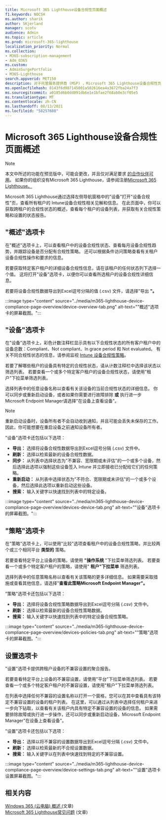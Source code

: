 ```yaml
---
title: Microsoft 365 Lighthouse设备合规性页面概述
f1.keywords: NOCSH
ms.author: sharik
author: SKjerland
manager: scotv
audience: Admin
ms.topic: article
ms.prod: microsoft-365-lighthouse
localization_priority: Normal
ms.collection:
- M365-subscription-management
- Adm_O365
ms.custom:
- AdminSurgePortfolio
- M365-Lighthouse
search.appverid: MET150
description: 对于托管服务提供商 (MSP) ，Microsoft 365 Lighthouse设备合规性页面。
ms.openlocfilehash: 8143f6d987145001a502616ea4a3672fba24a7f3
ms.sourcegitcommit: a0185d6b0dd091db6e1e1bfae2f68ab0e3cf05e5
ms.translationtype: MT
ms.contentlocale: zh-CN
ms.lasthandoff: 08/13/2021
ms.locfileid: "58257608"
---
```

# <a name="microsoft-365-lighthouse-device-compliance-page-overview"></a>Microsoft 365 Lighthouse设备合规性页面概述

> [!NOTE]
> 本文中所述的功能在预览版中，可能会更改，并且仅对满足要求 [的合作伙伴可用](m365-lighthouse-requirements.md)。 如果你的组织没有Microsoft 365 Lighthouse，请参阅注册[Microsoft 365 Lighthouse。](m365-lighthouse-sign-up.md)

Microsoft 365 Lighthouse通过选择左侧导航窗格中的"设备"打开"设备合规性"页，查看所有租户的 Intune设备合规性相关见解和信息。 在此页面中，你可以获取跨租户的合规性状态的概述，查看每个租户的设备列表，并获取有关合规性策略和设置的状态报告。

## <a name="overview-tab"></a>"概述"选项卡  
  
在"概述"选项卡上，可以查看租户中的设备合规性状态、查看每月设备合规性趋势，并跟踪设备是否分配有合规性策略。 还可以根据条件访问策略查看有关租户设备合规性操作和要求的信息。 

若要获取特定客户租户的详细设备合规性信息，请在该租户的任何状态列下选择一个值。 这将打开"设备"选项卡，以便你可以查看所选租户的设备合规性详细信息。

若要将设备合规性数据导出到Excel逗号分隔的值 (.csv) 文件，请选择"导出 **"。**

:::image type="content" source="../media/m365-lighthouse-device-compliance-page-overview/device-overview-tab.png" alt-text="&quot;概述&quot;选项卡的屏幕截图。":::

## <a name="devices-tab"></a>"设备"选项卡

在"设备"选项卡上，彩色计数注释栏显示具有以下合规性状态的所有客户租户中的设备总数：Compliant、Not compliant、In grace period 和 Not evaluated。 有关不同合规性状态的信息，请参阅监视 [Intune 设备合规性策略](/mem/intune/protect/compliance-policy-monitor)。

若要了解哪些租户的设备具有特定的合规性状态，请从计数注释栏中选择该状态以筛选列表。 若要查看一个或多个特定客户租户的设备合规性状态，请使用"租户"下拉菜单筛选列表。

选择列表中的任意设备名称以查看有关该设备的当前合规性状态的详细信息。 你可以同步或重新启动设备，或者如果你需要进行故障排除 **或** 执行进一步Microsoft Endpoint Manager请选择"在设备上查看设备"。

> [!NOTE]
> 重新启动设备时，设备所有者不会自动收到通知，并且可能会丢失未保存的工作。 因此，你可能想要在重启设备之前通知设备所有者。

"设备"选项卡还包括以下选项：

- **导出：** 选择将设备合规性数据导出到Excel逗号分隔 (.csv) 文件中。
- **刷新：** 选择以检索最新的设备合规性数据。
- **同步：** 从列表中选择状态为"不兼容、宽限期或未评估"的一个或多个设备，然后选择此选项以强制这些设备签入 Intune 并立即接收已分配给它们的任何策略。
- **重新启动：** 从列表中选择状态为"不符合、宽限期或未评估"的一个或多个设备，然后选择此选项以重新启动这些设备。
- **搜索：** 输入关键字以快速找到列表中的特定设备。
 
:::image type="content" source="../media/m365-lighthouse-device-compliance-page-overview/devices-device-tab.png" alt-text="&quot;设备&quot;选项卡的屏幕截图。":::

## <a name="policies-tab"></a>"策略"选项卡

在"策略"选项卡上，可以使用"比较"选项查看租户中的设备合规性策略，并比较两个或三个相同平台 **类型的** 策略。

若要查看特定平台上设备的策略，请使用 **"操作系统** "下拉菜单筛选列表。 若要查看一个或多个特定客户租户的策略，请使用" **租户"下拉菜单** 筛选列表。

选择列表中的任意策略名称以查看有关该策略的更多详细信息。 如果需要采取措施或查看其他信息，请选择"**查看此策略Microsoft Endpoint Manager"。**

"策略"选项卡还包括以下选项：

- **导出：** 选择将设备合规性策略数据导出到Excel逗号分隔 (.csv) 文件中。
- **刷新：** 选择以检索最新的设备合规性策略数据。
- **搜索：** 输入关键字以快速找到列表中的特定设备合规性策略。

:::image type="content" source="../media/m365-lighthouse-device-compliance-page-overview/devices-policies-tab.png" alt-text="&quot;策略&quot;选项卡的屏幕截图。":::

## <a name="settings-tab"></a>设置选项卡

"设置"选项卡提供跨租户设备的不兼容设置的聚合报告。 

若要查看特定平台上设备的不兼容设置，请使用"平台"下拉菜单筛选列表。  若要查看一个或多个特定客户租户的不兼容设置，请使用"租户"下拉菜单筛选列表。

在列表中选择任何不兼容的设置名称以打开一个窗格，您可以在其中查看具有该特定不兼容设置的设备的租户列表。 在这里，可以通过从列表中选择任何租户来进一步向下钻取，以查看有关该租户内具有特定不兼容设置的设备的信息。 如果需要排除故障或执行进一步操作，还可以同步或重新启动设备，Microsoft Endpoint Manager"在设备上查看设备"。

"设置"选项卡还包括以下选项：

- **导出：** 选择以将不兼容的设置数据导出到Excel逗号分隔 (.csv) 文件中。
- **刷新：** 选择以检索最新的不合规设置数据。
- **搜索：** 输入关键字以在列表中快速找到特定的不兼容设置。

:::image type="content" source="../media/m365-lighthouse-device-compliance-page-overview/device-settings-tab.png" alt-text="&quot;设置&quot;选项卡设置屏幕截图。":::

## <a name="related-content"></a>相关内容

[Windows 365 (云电脑) 概述 (](m365-lighthouse-win365-page-overview.md)文章) \
[Microsoft 365 Lighthouse常见问题](m365-lighthouse-faq.yml) (文章) 
